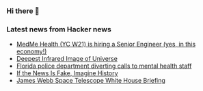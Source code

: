 ### Hi there 👋

<!--
**arashid-sh/arashid-sh** is a ✨ _special_ ✨ repository because its `README.md` (this file) appears on your GitHub profile.

Here are some ideas to get you started:

- 🔭 I’m currently working on ...
- 🌱 I’m currently learning ...
- 👯 I’m looking to collaborate on ...
- 🤔 I’m looking for help with ...
- 💬 Ask me about ...
- 📫 How to reach me: ...
- 😄 Pronouns: ...
- ⚡ Fun fact: ...
-->

### Latest news from Hacker news
<!-- BLOG-POST-LIST:START -->
- [MedMe Health &lpar;YC W21&rpar; is hiring a Senior Engineer &lpar;yes, in this economy!&rpar;](https://www.ycombinator.com/companies/medme-health/jobs/8bAVDN7-senior-full-stack-engineer)
- [Deepest Infrared Image of Universe](https://www.nasa.gov/image-feature/goddard/2022/nasa-s-webb-delivers-deepest-infrared-image-of-universe-yet/)
- [Florida police department diverting calls to mental health staff](https://www.newsnationnow.com/solutions/florida-police-dept-diverting-calls-to-mental-health-staff/)
- [If the News Is Fake, Imagine History](https://thenetworkstate.com/if-the-news-is-fake-imagine-history)
- [James Webb Space Telescope White House Briefing](https://www.youtube.com/watch?v=Z13QK1shc7A)
<!-- BLOG-POST-LIST:END -->

